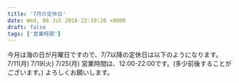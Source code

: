 ```yaml
---
title: '7月の定休日'
date: Wed, 06 Jul 2016 22:19:26 +0000
draft: false
tags: ['営業時間']
---
```


今月は海の日が月曜日ですので、7/7以降の定休日は以下のようになります。 7/11(月) 7/19(火) 7/25(月) 営業時間は、12:00-22:00です。(多少前後することがございます。) よろしくお願いします。
